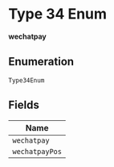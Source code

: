 
# Type 34 Enum

**wechatpay**

## Enumeration

`Type34Enum`

## Fields

| Name |
|  --- |
| `wechatpay` |
| `wechatpayPos` |

